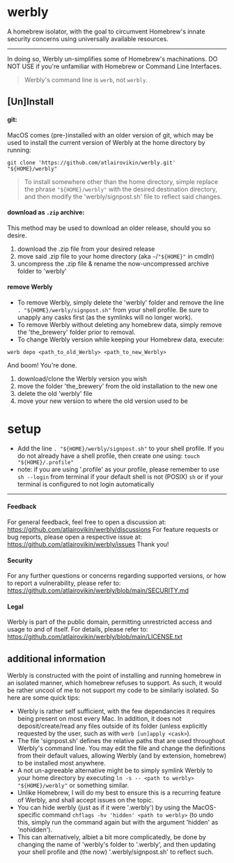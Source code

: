 # werbly
A homebrew isolator, with the goal to circumvent Homebrew's innate security concerns using universally available resources.

---

In doing so, Werbly un-simplifies some of Homebrew's machinations. DO NOT USE if you're unfamiliar with Homebrew or Command Line Interfaces.

> Werbly's command line is `werb`, not `werbly`.

## [Un]Install
#### git:
MacOS comes (pre-)installed with an older version of git, which may be used to install the current version of Werbly at the home directory by running:
```
git clone 'https://github.com/atlairovikin/werbly.git' "${HOME}/werbly"
```
> To install somewhere other than the home directory, simple replace the phrase `"${HOME}/werbly"` with the desired destination directory, and then modify the 'werbly/signpost.sh' file to reflect said changes.

#### download as `.zip` archive:
This method may be used to download an older release, should you so desire.
1. download the .zip file from your desired release
2. move said .zip file to your home directory (aka `~`/`"${HOME}"` in cmdln)
3. uncompress the .zip file & rename the now-uncompressed archive folder to 'werbly'

#### remove Werbly
- To remove Werbly, simply delete the 'werbly' folder and remove the line `. "${HOME}/werbly/signpost.sh"` from your shell profile. Be sure to unapply any casks first (as the symlinks will no longer work).
 - To remove Werbly without deleting any homebrew data, simply remove the 'the_brewery' folder prior to removal.
- To change Werbly version while keeping your Homebrew data, execute:
```
werb depo <path_to_old_Werbly> <path_to_new_Werbly>
```
And boom! You're done.



1. download/clone the Werbly version you wish
2. move the folder 'the_brewery' from the old installation to the new one
3. delete the old 'werbly' file
4. move your new version to where the old version used to be


# setup
- Add the line `. "${HOME}/werbly/signpost.sh"` to your shell profile. If you do not already have a shell profile, then create one using: `touch "${HOME}/.profile"`
- note:	if you are using '.profile' as your profile, please remember to use `sh --login` from terminal if your default shell is not (POSIX) `sh` or if your terminal is configured to not login automatically

---

#### Feedback
For general feedback, feel free to open a discussion at:
<https://github.com/atlairovikin/werbly/discussions>
For feature requests or bug reports, please open a respective issue at:
<https://github.com/atlairovikin/werbly/issues>
Thank you!

#### Security

For any further questions or concerns regarding supported versions, or how to report a vulnerability, please refer to:
<https://github.com/atlairovikin/werbly/blob/main/SECURITY.md>

#### Legal
Werbly is part of the public domain, permitting unrestricted access and usage to and of itself.
For details, please refer to:
<https://github.com/atlairovikin/werbly/blob/main/LICENSE.txt>


## additional information
Werbly is constructed with the point of installing and running homebrew in an isolated manner, which homebrew refuses to support. As such, it would be rather uncool of me to not support my code to be similarly isolated. So here are some quick tips:
- Werbly is rather self sufficient, with the few dependancies it requires being present on most every Mac. In addition, it does not deposit/create/read any files outside of its folder (unless explicitly requested by the user, such as with `werb [un]apply <cask>`).
- The file 'signpost.sh' defines the relative paths that are used throughout Werbly's command line. You may edit the file and change the definitions from their default values, allowing Werbly (and by extension, homebrew) to be installed most anywhere.
 - A not un-agreeable alternative might be to simply symlink Werbly to your home directory by executing `ln -s -- <path to werbly> "${HOME}/werbly"` or something similar.
 - Unlike Homebrew, I will do my best to ensure this is a recurring feature of Werbly, and shall accept issues on the topic.
- You can hide werbly (just as if it were '.werbly') by using the MacOS-specific command `chflags -hv 'hidden' <path to werbly>` (to undo this, simply run the command again but with the argument 'hidden' as 'nohidden').
 - This can alternatively, albiet a bit more complicatedly, be done by changing the name of 'werbly's folder to '.werbly', and then updating your shell profile and (the now) '.werbly/signpost.sh' to reflect such.
